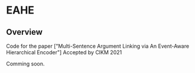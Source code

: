 # EAHE
## Overview 
Code for the paper ["Multi-Sentence Argument Linking via An Event-Aware Hierarchical Encoder"] Accepted by CIKM 2021

Comming soon.
